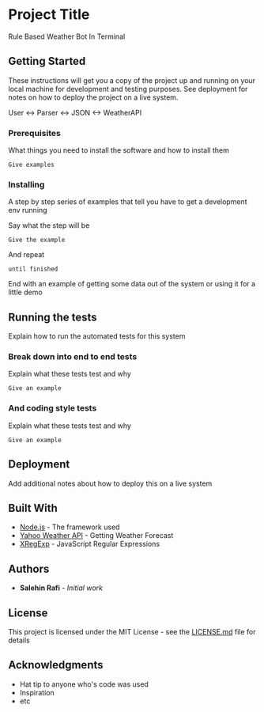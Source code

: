 # Project Title

Rule Based Weather Bot In Terminal

## Getting Started

These instructions will get you a copy of the project up and running on your local machine for development and testing purposes. See deployment for notes on how to deploy the project on a live system.

User <-> Parser <-> JSON <-> WeatherAPI

### Prerequisites

What things you need to install the software and how to install them

```
Give examples
```

### Installing

A step by step series of examples that tell you have to get a development env running

Say what the step will be

```
Give the example
```

And repeat

```
until finished
```

End with an example of getting some data out of the system or using it for a little demo

## Running the tests

Explain how to run the automated tests for this system

### Break down into end to end tests

Explain what these tests test and why

```
Give an example
```

### And coding style tests

Explain what these tests test and why

```
Give an example
```

## Deployment

Add additional notes about how to deploy this on a live system

## Built With

* [Node.js](https://nodejs.org/en/) - The framework used
* [Yahoo Weather API](https://developer.yahoo.com/weather/) - Getting Weather Forecast
* [XRegExp](http://xregexp.com/) - JavaScript Regular Expressions


## Authors

* **Salehin Rafi** - *Initial work*

## License

This project is licensed under the MIT License - see the [LICENSE.md](LICENSE.md) file for details

## Acknowledgments

* Hat tip to anyone who's code was used
* Inspiration
* etc

